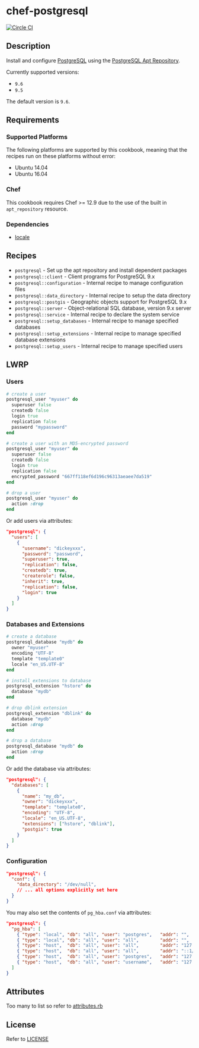 # chef-postgresql

[![Circle CI](https://circleci.com/gh/Soliah/chef-postgresql.svg?style=svg)](https://circleci.com/gh/Soliah/chef-postgresql)

## Description

Install and configure [PostgreSQL](http://www.postgresql.org) using the [PostgreSQL Apt Repository](https://wiki.postgresql.org/wiki/Apt).

Currently supported versions:

* `9.6`
* `9.5`

The default version is `9.6`.

## Requirements

### Supported Platforms

The following platforms are supported by this cookbook, meaning that the recipes run on these platforms without error:

- Ubuntu 14.04
- Ubuntu 16.04

### Chef

This cookbook requires Chef >= 12.9 due to the use of the built in `apt_repository` resource.

### Dependencies

* [locale](https://github.com/ChowOps/chef-locale)


## Recipes

* `postgresql` - Set up the apt repository and install dependent packages
* `postgresql::client` - Client programs for PostgreSQL 9.x
* `postgresql::configuration` - Internal recipe to manage configuration files
* `postgresql::data_directory` - Internal recipe to setup the data directory
* `postgresql::postgis` - Geographic objects support for PostgreSQL 9.x
* `postgresql::server` - Object-relational SQL database, version 9.x server
* `postgresql::service` - Internal recipe to declare the system service
* `postgresql::setup_databases` - Internal recipe to manage specified databases
* `postgresql::setup_extensions` - Internal recipe to manage specified database extensions
* `postgresql::setup_users` - Internal recipe to manage specified users

## LWRP

### Users

```ruby
# create a user
postgresql_user "myuser" do
  superuser false
  createdb false
  login true
  replication false
  password "mypassword"
end

# create a user with an MD5-encrypted password
postgresql_user "myuser" do
  superuser false
  createdb false
  login true
  replication false
  encrypted_password "667ff118ef6d196c96313aeaee7da519"
end

# drop a user
postgresql_user "myuser" do
  action :drop
end
```

Or add users via attributes:

```json
"postgresql": {
  "users": [
    {
      "username": "dickeyxxx",
      "password": "password",
      "superuser": true,
      "replication": false,
      "createdb": true,
      "createrole": false,
      "inherit": true,
      "replication": false,
      "login": true
    }
  ]
}
```

### Databases and Extensions

```ruby
# create a database
postgresql_database "mydb" do
  owner "myuser"
  encoding "UTF-8"
  template "template0"
  locale "en_US.UTF-8"
end

# install extensions to database
postgresql_extension "hstore" do
  database "mydb"
end

# drop dblink extension
postgresql_extension "dblink" do
  database "mydb"
  action :drop
end

# drop a database
postgresql_database "mydb" do
  action :drop
end
```

Or add the database via attributes:

```json
"postgresql": {
  "databases": [
    {
      "name": "my_db",
      "owner": "dickeyxxx",
      "template": "template0",
      "encoding": "UTF-8",
      "locale": "en_US.UTF-8",
      "extensions": ["hstore", "dblink"],
      "postgis": true
    }
  ]
}
```

### Configuration


```json
"postgresql": {
  "conf": {
    "data_directory": "/dev/null",
    // ... all options explicitly set here
  }
}
```

You may also set the contents of `pg_hba.conf` via attributes:

```json
"postgresql": {
  "pg_hba": [
    { "type": "local", "db": "all", "user": "postgres",   "addr": "",             "method": "ident" },
    { "type": "local", "db": "all", "user": "all",        "addr": "",             "method": "trust" },
    { "type": "host",  "db": "all", "user": "all",        "addr": "127.0.0.1/32", "method": "trust" },
    { "type": "host",  "db": "all", "user": "all",        "addr": "::1/128",      "method": "trust" },
    { "type": "host",  "db": "all", "user": "postgres",   "addr": "127.0.0.1/32", "method": "trust" },
    { "type": "host",  "db": "all", "user": "username",   "addr": "127.0.0.1/32", "method": "trust" }
  ]
}
```

## Attributes

Too many to list so refer to [attributes.rb](https://github.com/ChowOps/chef-postgresql/blob/master/attributes/default.rb)

## License

Refer to [LICENSE](https://github.com/ChowOps/chef-postgresql/blob/master/LICENSE)
